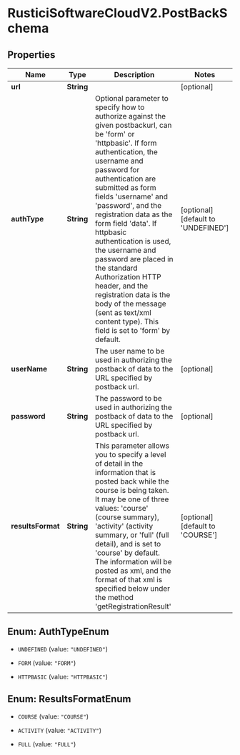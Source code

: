 # RusticiSoftwareCloudV2.PostBackSchema

## Properties
Name | Type | Description | Notes
------------ | ------------- | ------------- | -------------
**url** | **String** |  | [optional] 
**authType** | **String** | Optional parameter to specify how to authorize against the given postbackurl, can be &#39;form&#39; or &#39;httpbasic&#39;. If form authentication, the username and password for authentication are submitted as form fields &#39;username&#39; and &#39;password&#39;, and the registration data as the form field &#39;data&#39;. If httpbasic authentication is used, the username and password are placed in the standard Authorization HTTP header, and the registration data is the body of the message (sent as text/xml content type). This field is set to &#39;form&#39; by default. | [optional] [default to &#39;UNDEFINED&#39;]
**userName** | **String** | The user name to be used in authorizing the postback of data to the URL specified by postback url. | [optional] 
**password** | **String** | The password to be used in authorizing the postback of data to the URL specified by postback url. | [optional] 
**resultsFormat** | **String** | This parameter allows you to specify a level of detail in the information that is posted back while the course is being taken. It may be one of three values: &#39;course&#39; (course summary), &#39;activity&#39; (activity summary, or &#39;full&#39; (full detail), and is set to &#39;course&#39; by default. The information will be posted as xml, and the format of that xml is specified below under the method &#39;getRegistrationResult&#39; | [optional] [default to &#39;COURSE&#39;]


<a name="AuthTypeEnum"></a>
## Enum: AuthTypeEnum


* `UNDEFINED` (value: `"UNDEFINED"`)

* `FORM` (value: `"FORM"`)

* `HTTPBASIC` (value: `"HTTPBASIC"`)




<a name="ResultsFormatEnum"></a>
## Enum: ResultsFormatEnum


* `COURSE` (value: `"COURSE"`)

* `ACTIVITY` (value: `"ACTIVITY"`)

* `FULL` (value: `"FULL"`)




